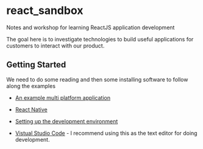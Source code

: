 # react_sandbox
Notes and workshop for learning ReactJS application development

The goal here is to investigate technologies to build useful applications for customers to interact with our product. 


## Getting Started

We need to do some reading and then some installing software to follow along the examples

* [An example multi platform application](https://medium.com/@benoitvallon/a-mobile-desktop-and-website-app-with-the-same-code-dc84ef7677ee)
* [React Native](https://reactnative.dev/)
* [Setting up the development environment](https://reactnative.dev/docs/environment-setup)

* [Vistual Studio Code](https://code.visualstudio.com/) - I recommend using this as the text editor for doing development.
